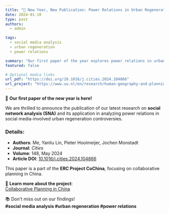 ```yaml
---
title: "📢 New Year, New Publication: Power Relations in Urban Regeneration"
date: 2024-01-10
type: post
authors:
  - admin

tags:
  - social media analysis
  - urban regeneration
  - power relations

summary: "Our first paper of the year explores power relations in urban regeneration controversies through social network analysis, published in *Cities* journal."
featured: false

# Optional media links
url_pdf: "https://doi.org/10.1016/j.cities.2024.104866"
url_project: "https://www.uu.nl/en/research/human-geography-and-planning/collaborative-planning-in-china-autoritarian-institutions-new-media-power-relations-and-public"
---
```


🎉 **Our first paper of the new year is here!**  

We are thrilled to announce the publication of our latest research on **social network analysis (SNA)** and its application in analyzing power relations in social media-involved urban regeneration controversies. 

### Details:
- **Authors**: Me, Yanliu Lin, Pieter Hooimeijer, Jochen Monstadt  
- **Journal**: *Cities*  
- **Volume**: 148, May 2024  
- **Article DOI**: [10.1016/j.cities.2024.104866](https://doi.org/10.1016/j.cities.2024.104866)  

This paper is a part of the **ERC Project CoChina**, focusing on collaborative planning in China.  

🔗 **Learn more about the project**:  
[Collaborative Planning in China](https://www.uu.nl/en/research/human-geography-and-planning/collaborative-planning-in-china-autoritarian-institutions-new-media-power-relations-and-public)

📚 Don't miss out on our findings!  
**#social media analysis #urban regeneration #power relations**
